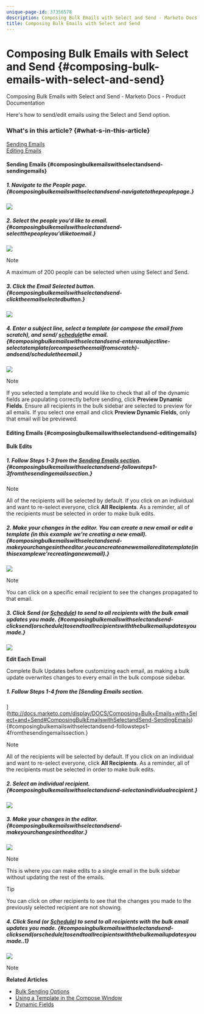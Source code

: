```yaml
---
unique-page-id: 37356578
description: Composing Bulk Emails with Select and Send - Marketo Docs - Product Documentation
title: Composing Bulk Emails with Select and Send
---
```


# Composing Bulk Emails with Select and Send {#composing-bulk-emails-with-select-and-send}

Composing Bulk Emails with Select and Send - Marketo Docs - Product Documentation

Here's how to send/edit emails using the Select and Send option.

### What's in this article? {#what-s-in-this-article}

[Sending Emails](#composingbulkemailswithselectandsend-sendingemails)  
[Editing Emails](#composingbulkemailswithselectandsend-editingemails)

#### Sending Emails {#composingbulkemailswithselectandsend-sendingemails}

##### 1. Navigate to the People page. {#composingbulkemailswithselectandsend-navigatetothepeoplepage.}

![](assets/one-2.png)

##### 2. Select the people you'd like to email. {#composingbulkemailswithselectandsend-selectthepeopleyou'dliketoemail.}

![](assets/two-2.png)

>[!NOTE]
>
>A maximum of 200 people can be selected when using Select and Send.

##### 3. Click the Email Selected button. {#composingbulkemailswithselectandsend-clicktheemailselectedbutton.}

![](assets/three-2.png)

##### 4. Enter a subject line, select a template (or compose the email from scratch), and send/ [schedule](http://docs.marketo.com/x/GAQ6Ag)the email. {#composingbulkemailswithselectandsend-enterasubjectline-selectatemplate(orcomposetheemailfromscratch)-andsend/scheduletheemail.}

![](assets/four-2.png)

>[!NOTE]
>
>If you selected a template and would like to check that all of the dynamic fields are populating correctly before sending, click **Preview Dynamic Fields**. Ensure all recipients in the bulk sidebar are selected to preview for all emails. If you select one email and click **Preview Dynamic Fields**, only that email will be previewed.

#### Editing Emails {#composingbulkemailswithselectandsend-editingemails}

**Bulk Edits**

##### 1. Follow Steps 1-3 from the [Sending Emails section](http://docs.marketo.com/display/DOCS/Composing+Bulk+Emails+with+Select+and+Send#ComposingBulkEmailswithSelectandSend-SendingEmails). {#composingbulkemailswithselectandsend-followsteps1-3fromthesendingemailssection.}

>[!NOTE]
>
>All of the recipients will be selected by default. If you click on an individual and want to re-select everyone, click **All Recipients**. As a reminder, all of the recipients must be selected in order to make bulk edits.

##### 2. Make your changes in the editor. You can create a new email or edit a template (in this example we're creating a new email). {#composingbulkemailswithselectandsend-makeyourchangesintheeditor.youcancreateanewemailoreditatemplate(inthisexamplewe'recreatinganewemail).}

![](assets/bulk-three.png)

>[!NOTE]
>
>You can click on a specific email recipient to see the changes propagated to that email.

##### 3. Click Send (or [Schedule](http://docs.marketo.com/x/GAQ6Ag)) to send to all recipients with the bulk email updates you made. {#composingbulkemailswithselectandsend-clicksend(orschedule)tosendtoallrecipientswiththebulkemailupdatesyoumade.}

![](assets/bulk-four.png)

**Edit Each Email**

Complete Bulk Updates before customizing each email, as making a bulk update overwrites changes to every email in the bulk compose sidebar.

##### 1. Follow Steps 1-4 from the [Sending Emails section.  
](http://docs.marketo.com/display/DOCS/Composing+Bulk+Emails+with+Select+and+Send#ComposingBulkEmailswithSelectandSend-SendingEmails) {#composingbulkemailswithselectandsend-followsteps1-4fromthesendingemailssection.}

>[!NOTE]
>
>All of the recipients will be selected by default. If you click on an individual and want to re-select everyone, click **All Recipients**. As a reminder, all of the recipients must be selected in order to make bulk edits.

##### 2. Select an individual recipient. {#composingbulkemailswithselectandsend-selectanindividualrecipient.}

![](assets/each-two.png)

##### 3. Make your changes in the editor. {#composingbulkemailswithselectandsend-makeyourchangesintheeditor.}

![](assets/each-three.png)

>[!NOTE]
>
>This is where you can make edits to a single email in the bulk sidebar without updating the rest of the emails.

>[!TIP]
>
>You can click on other recipients to see that the changes you made to the previously selected recipient are not showing.

##### 4. Click Send (or [Schedule](http://docs.marketo.com/x/GAQ6Ag)) to send to all recipients with the bulk email updates you made. {#composingbulkemailswithselectandsend-clicksend(orschedule)tosendtoallrecipientswiththebulkemailupdatesyoumade..1}

![](assets/each-four.png)

>[!NOTE]
>
>**Related Articles**
>
>* [Bulk Sending Options](http://docs.marketo.com/x/HwQ6Ag)
>* [Using a Template in the Compose Window](http://docs.marketo.com/x/MQQ6Ag)
>* [Dynamic Fields](http://docs.marketo.com/x/wwDb)
>


